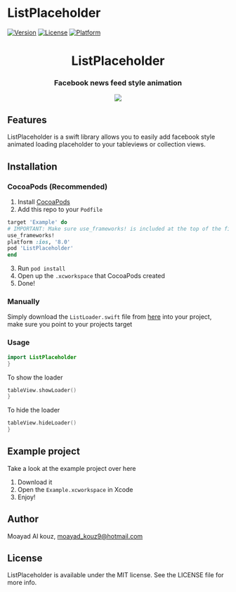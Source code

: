 # ListPlaceholder

[![Version](https://img.shields.io/cocoapods/v/ListPlaceholder.svg?style=flat)](http://cocoapods.org/pods/ListPlaceholder)
[![License](https://img.shields.io/cocoapods/l/ListPlaceholder.svg?style=flat)](http://cocoapods.org/pods/ListPlaceholder)
[![Platform](https://img.shields.io/cocoapods/p/ListPlaceholder.svg?style=flat)](http://cocoapods.org/pods/ListPlaceholder)

<h1 align="center">ListPlaceholder</h1>
<h3 align="center">Facebook news feed style animation</h3>

<p align="center">
<img src="https://github.com/malkouz/ListPlaceholder/raw/master/demo.gif"/>
</p>


## Features
ListPlaceholder is a swift library allows you to easily add facebook style animated loading placeholder to your tableviews or collection views.

## Installation

### CocoaPods (Recommended)

1. Install [CocoaPods](https://cocoapods.org)
2. Add this repo to your `Podfile`

```ruby
target 'Example' do
# IMPORTANT: Make sure use_frameworks! is included at the top of the file
use_frameworks!
platform :ios, '8.0'
pod 'ListPlaceholder'
end
```
3. Run `pod install`
4. Open up the `.xcworkspace` that CocoaPods created
5. Done!

### Manually

Simply download the `ListLoader.swift` file from [here](https://github.com/malkouz/ListPlaceholder/blob/master/ListPlaceholder/Classes/ListLoader.swift) into your project, make sure you point to your projects target

### Usage

```swift
import ListPlaceholder
}
```
To show the loader
```swift
tableView.showLoader()
}
```

To hide the loader
```swift
tableView.hideLoader()
}
```

## Example project

Take a look at the example project over here

1. Download it
2. Open the `Example.xcworkspace` in Xcode
3. Enjoy!

## Author

Moayad Al kouz, moayad_kouz9@hotmail.com

## License

ListPlaceholder is available under the MIT license. See the LICENSE file for more info.
